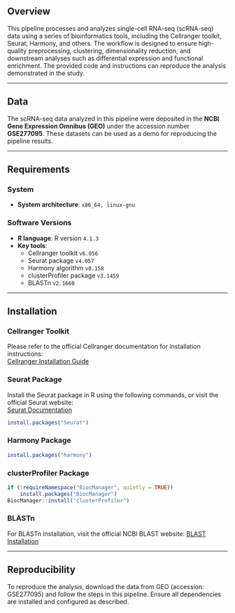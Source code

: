 ## Overview

This pipeline processes and analyzes single-cell RNA-seq (scRNA-seq) data using a series of bioinformatics tools, including the Cellranger toolkit, Seurat, Harmony, and others. The workflow is designed to ensure high-quality preprocessing, clustering, dimensionality reduction, and downstream analyses such as differential expression and functional enrichment. The provided code and instructions can reproduce the analysis demonstrated in the study.

---

## Data

The scRNA-seq data analyzed in this pipeline were deposited in the **NCBI Gene Expression Omnibus (GEO)** under the accession number **GSE277095**. These datasets can be used as a demo for reproducing the pipeline results.

---

## Requirements

### System
- **System architecture**: `x86_64, linux-gnu`

### Software Versions
- **R language**: R version `4.1.3`
- **Key tools**:  
  - Cellranger toolkit `v6.056`  
  - Seurat package `v4.057`  
  - Harmony algorithm `v0.158`  
  - clusterProfiler package `v3.1459`  
  - BLASTn `v2.1660`

---

## Installation

### Cellranger Toolkit

Please refer to the official Cellranger documentation for installation instructions:  
[Cellranger Installation Guide](https://support.10xgenomics.com/single-cell-gene-expression/software/pipelines/latest/installation)

### Seurat Package

Install the Seurat package in R using the following commands, or visit the official Seurat website:  
[Seurat Documentation](https://satijalab.org/seurat/)

```r
install.packages("Seurat")
```

### Harmony Package

```r
install.packages("harmony")
```

### clusterProfiler Package

```r
if (!requireNamespace("BiocManager", quietly = TRUE))
    install.packages("BiocManager")
BiocManager::install("clusterProfiler")
```

### BLASTn

For BLASTn installation, visit the official NCBI BLAST website:
[BLAST Installation](https://ftp.ncbi.nlm.nih.gov/blast/executables/blast+/LATEST/)

---

## Reproducibility

To reproduce the analysis, download the data from GEO (accession: GSE277095) and follow the steps in this pipeline. Ensure all dependencies are installed and configured as described.






